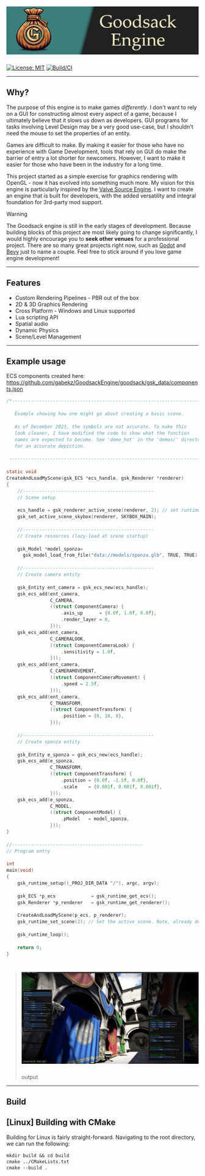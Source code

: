 # ![Goodsack](docs/public/gsk_banner.png?raw=true "Hero")
[![License: MIT](https://img.shields.io/badge/License-MIT-yellow.svg)](https://github.com/gabekz/GoodsackEngine/blob/nov23_buildsys/LICENSE.txt)
[![Build/CI](https://github.com/gabekz/GoodsackEngine/actions/workflows/runner_root.yml/badge.svg?event=push)](https://github.com/gabekz/GoodsackEngine/actions/workflows/runner_root.yml)

---

## Why?
The purpose of this engine is to make games *differently*. I don't want to rely on a GUI for constructing almost every aspect of a game, because I ultimately
believe that it slows us down as developers. GUI programs for tasks involving Level Design may be a very good use-case, but I shouldn't need the mouse to set
the properties of an entity.

Games are difficult to make. By making it easier for those who have no experience with Game Development, tools that rely on GUI do make the barrier of entry a
lot shorter for newcomers. However, I want to make it easier for those who have been in the industry for a long time.

This project started as a simple exercise for graphics rendering with OpenGL - now it has evolved into something much more. My vision for this engine is particularly
inspired by the [Valve Source Engine](https://developer.valvesoftware.com/wiki/Source). I want to create an engine that is built for developers, with the added
versatility and integral foundation for 3rd-party mod support.

> [!WARNING]
The Goodsack engine is still in the early stages of development. Because building blocks of this project are
most likely going to change significantly, I would highly encourage you to **seek other venues** for a professional project.
There are so many great projects right now, such as [Godot](https://github.com/godotengine/godot) and [Bevy](https://github.com/bevyengine/bevy) just to name a couple.
Feel free to stick around if you love game engine development!

---

## Features
- Custom Rendering Pipelines - PBR out of the box
- 2D & 3D Graphics Rendering
- Cross Platform - Windows and Linux supported
- Lua scripting API
- Spatial audio
- Dynamic Physics
- Scene/Level Management

---

## Example usage

ECS components created here: https://github.com/gabekz/GoodsackEngine/goodsack/gsk_data/components.json

```C
/*--------------------------------------------------------------------------
  
   Example showing how one might go about creating a basic scene.

   As of December 2023, the symbols are not accurate. To make this
   look cleaner, I have modified the code to show what the function
   names are expected to become. See 'demo_hot' in the 'demos/' directory
   for an accurate depiction.
   
 --------------------------------------------------------------------------*/

static void
CreateAndLoadMyScene(gsk_ECS *ecs_handle, gsk_Renderer *renderer)
{
    //------------------------------------------------
    // Scene setup

    ecs_handle = gsk_renderer_active_scene(renderer, 2); // set runtime to scene index 2
    gsk_set_active_scene_skybox(renderer, SKYBOX_MAIN);

    //------------------------------------------------
    // Create resources (lazy-load at scene startup)

    gsk_Model *model_sponza=
      gsk_model_load_from_file("data://models/sponza.glb", TRUE, TRUE);

    //------------------------------------------------
    // Create camera entity

    gsk_Entity ent_camera = gsk_ecs_new(ecs_handle);
    gsk_ecs_add(ent_camera,
                C_CAMERA,
                ((struct ComponentCamera) {
                    .axis_up      = {0.0f, 1.0f, 0.0f},
                    .render_layer = 0,
                }));
    gsk_ecs_add(ent_camera,
                C_CAMERALOOK,
                ((struct ComponentCameraLook) {
                    .sensitivity = 1.0f,
                }));
    gsk_ecs_add(ent_camera,
                C_CAMERAMOVEMENT,
                ((struct ComponentCameraMovement) {
                    .speed = 2.5f,
                }));
    gsk_ecs_add(ent_camera,
                C_TRANSFORM,
                ((struct ComponentTransform) {
                    .position = {0, 10, 0},
                }));

    //------------------------------------------------
    // Create sponza entity

    gsk_Entity e_sponza = gsk_ecs_new(ecs_handle);
    gsk_ecs_add(e_sponza,
                C_TRANSFORM,
                ((struct ComponentTransform) {
                    .position = {0.0f, -1.5f, 0.0f},
                    .scale    = {0.001f, 0.001f, 0.001f},
                }));
    gsk_ecs_add(e_sponza,
                C_MODEL,
                ((struct ComponentModel) {
                    .pModel   = model_sponza,
                }));
}

//------------------------------------------------
// Program entry

int
main(void)
{
    gsk_runtime_setup((_PROJ_DIR_DATA "/"), argc, argv);

    gsk_ECS *p_ecs             = gsk_runtime_get_ecs();
    gsk_Renderer *p_renderer   = gsk_runtime_get_renderer();

    CreateAndLoadMyScene(p_ecs, p_renderer);
    gsk_runtime_set_scene(2); // Set the active scene. Note, already done in CreateAndLoadMyScene()

    gsk_runtime_loop();

    return 0;
}

```

> # ![Sponza](docs/public/sponza.png?raw=true "Sponza Example")
> output

---

## Build

## [Linux] Building with CMake

Building for Linux is fairly straight-forward. Navigating to the root directory, we can run the following:

```
mkdir build && cd build
cmake ../CMakeLists.txt
cmake --build .
```
